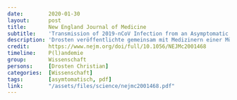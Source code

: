 ```yaml
---
date:        2020-01-30
layout:      post
title:       New England Journal of Medicine
subtitle:    'Transmission of 2019-nCoV Infection from an Asymptomatic Contact in Germany'
description: 'Drosten veröffentlichte gemeinsam mit Medizinern einer Münchner Klinik die Kurzstudie "Übertragung der 2019-nCoV-Infektion von einem asymptomatischen Kontakt in Deutschland". Wie sich später herausstellte war die Indexpatientin, eine Geschäftsreisende aus China, sehr wohl krank war und hatte sich mit profanem Paracetamol fit für den Arbeitstag gemacht.'
credit:      https://www.nejm.org/doi/full/10.1056/NEJMc2001468
timeline:    P(l)andemie
group:       Wissenschaft
persons:     [Drosten Christian]
categories:  [Wissenschaft]
tags:        [asymtomatisch, pdf]
link:        "/assets/files/science/nejmc2001468.pdf"
---
```

<object data="{{ page.link }}" style='height:calc(100vh - 400px); width: 100%' type='application/pdf'></object>
